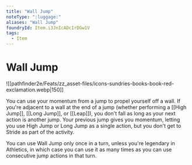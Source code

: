 ```yaml
---
title: "Wall Jump"
noteType: ":luggage:"
aliases: "Wall Jump"
foundryId: Item.i3JnIcADcIrDGw1V
tags:
  - Item
---
```


# Wall Jump
![[pathfinder2e/Feats/zz_asset-files/icons-sundries-books-book-red-exclamation.webp|150]]

You can use your momentum from a jump to propel yourself off a wall. If you're adjacent to a wall at the end of a jump (whether performing a [[High Jump]], [[Long Jump]], or [[Leap]]), you don't fall as long as your next action is another jump. Your previous jump gives you momentum, letting you use High Jump or Long Jump as a single action, but you don't get to Stride as part of the activity.

You can use Wall Jump only once in a turn, unless you're legendary in Athletics, in which case you can use it as many times as you can use consecutive jump actions in that turn.
